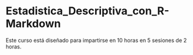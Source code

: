# Estadistica_Descriptiva_con_R-Markdown
Este curso está diseñado para impartirse en 10 horas en 5 sesiones de 2 horas.
